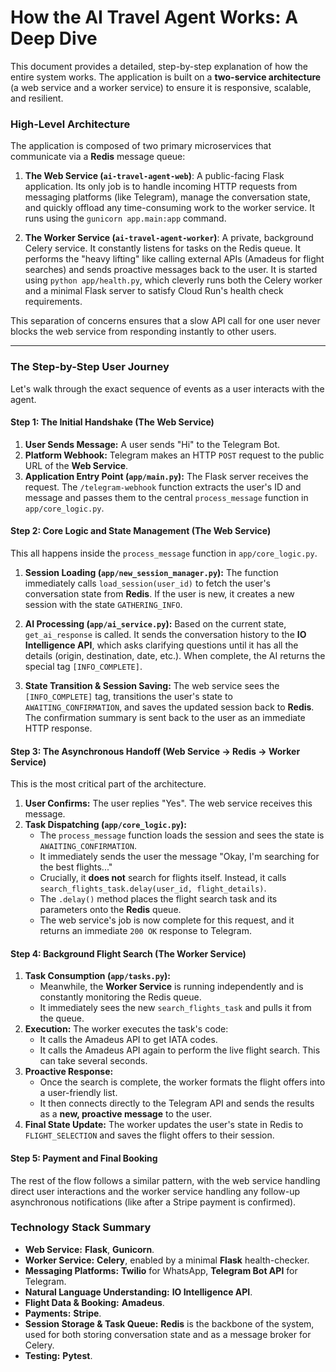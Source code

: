 # How the AI Travel Agent Works: A Deep Dive

This document provides a detailed, step-by-step explanation of how the entire system works. The application is built on a **two-service architecture** (a web service and a worker service) to ensure it is responsive, scalable, and resilient.

### High-Level Architecture

The application is composed of two primary microservices that communicate via a **Redis** message queue:

1.  **The Web Service (`ai-travel-agent-web`)**: A public-facing Flask application. Its only job is to handle incoming HTTP requests from messaging platforms (like Telegram), manage the conversation state, and quickly offload any time-consuming work to the worker service. It runs using the `gunicorn app.main:app` command.

2.  **The Worker Service (`ai-travel-agent-worker`)**: A private, background Celery service. It constantly listens for tasks on the Redis queue. It performs the "heavy lifting" like calling external APIs (Amadeus for flight searches) and sends proactive messages back to the user. It is started using `python app/health.py`, which cleverly runs both the Celery worker and a minimal Flask server to satisfy Cloud Run's health check requirements.

This separation of concerns ensures that a slow API call for one user never blocks the web service from responding instantly to other users.

---

### The Step-by-Step User Journey

Let's walk through the exact sequence of events as a user interacts with the agent.

#### Step 1: The Initial Handshake (The Web Service)

1.  **User Sends Message:** A user sends "Hi" to the Telegram Bot.
2.  **Platform Webhook:** Telegram makes an HTTP `POST` request to the public URL of the **Web Service**.
3.  **Application Entry Point (`app/main.py`):** The Flask server receives the request. The `/telegram-webhook` function extracts the user's ID and message and passes them to the central `process_message` function in `app/core_logic.py`.

#### Step 2: Core Logic and State Management (The Web Service)

This all happens inside the `process_message` function in `app/core_logic.py`.

1.  **Session Loading (`app/new_session_manager.py`):** The function immediately calls `load_session(user_id)` to fetch the user's conversation state from **Redis**. If the user is new, it creates a new session with the state `GATHERING_INFO`.

2.  **AI Processing (`app/ai_service.py`):** Based on the current state, `get_ai_response` is called. It sends the conversation history to the **IO Intelligence API**, which asks clarifying questions until it has all the details (origin, destination, date, etc.). When complete, the AI returns the special tag `[INFO_COMPLETE]`.

3.  **State Transition & Session Saving:** The web service sees the `[INFO_COMPLETE]` tag, transitions the user's state to `AWAITING_CONFIRMATION`, and saves the updated session back to **Redis**. The confirmation summary is sent back to the user as an immediate HTTP response.

#### Step 3: The Asynchronous Handoff (Web Service -> Redis -> Worker Service)

This is the most critical part of the architecture.

1.  **User Confirms:** The user replies "Yes". The web service receives this message.
2.  **Task Dispatching (`app/core_logic.py`):**
    *   The `process_message` function loads the session and sees the state is `AWAITING_CONFIRMATION`.
    *   It immediately sends the user the message "Okay, I'm searching for the best flights..."
    *   Crucially, it **does not** search for flights itself. Instead, it calls `search_flights_task.delay(user_id, flight_details)`.
    *   The `.delay()` method places the flight search task and its parameters onto the **Redis** queue.
    *   The web service's job is now complete for this request, and it returns an immediate `200 OK` response to Telegram.

#### Step 4: Background Flight Search (The Worker Service)

1.  **Task Consumption (`app/tasks.py`):**
    *   Meanwhile, the **Worker Service** is running independently and is constantly monitoring the Redis queue.
    *   It immediately sees the new `search_flights_task` and pulls it from the queue.
2.  **Execution:** The worker executes the task's code:
    *   It calls the Amadeus API to get IATA codes.
    *   It calls the Amadeus API again to perform the live flight search. This can take several seconds.
3.  **Proactive Response:**
    *   Once the search is complete, the worker formats the flight offers into a user-friendly list.
    *   It then connects directly to the Telegram API and sends the results as a **new, proactive message** to the user.
4.  **Final State Update:** The worker updates the user's state in Redis to `FLIGHT_SELECTION` and saves the flight offers to their session.

#### Step 5: Payment and Final Booking

The rest of the flow follows a similar pattern, with the web service handling direct user interactions and the worker service handling any follow-up asynchronous notifications (like after a Stripe payment is confirmed).

### Technology Stack Summary

*   **Web Service:** **Flask**, **Gunicorn**.
*   **Worker Service:** **Celery**, enabled by a minimal **Flask** health-checker.
*   **Messaging Platforms:** **Twilio** for WhatsApp, **Telegram Bot API** for Telegram.
*   **Natural Language Understanding:** **IO Intelligence API**.
*   **Flight Data & Booking:** **Amadeus**.
*   **Payments:** **Stripe**.
*   **Session Storage & Task Queue:** **Redis** is the backbone of the system, used for both storing conversation state and as a message broker for Celery.
*   **Testing:** **Pytest**. 